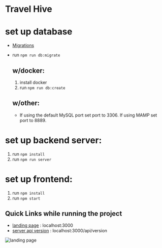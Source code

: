 
# Travel Hive

# set up database
- [Migrations](https://github.com/sequelize/cli)
- run `npm run db:migrate`
  ## w/docker:
    1) install docker
    2) run `npm run db:create`

  ## w/other:
    - If using the default MySQL port set port to 3306. If using MAMP set port to 8889.

# set up backend server:
1. run `npm install`
2. run `npm run server`

# set up frontend:
1. run `npm install`
2. run `npm start`

## Quick Links while running the project
- [landing page](localhost:3000) : localhost:3000
- [server api version](localhost:3000/api/version) : localhost:3000/api/version

![landing page](https://raw.githubusercontent.com/reggieroby/travel_hive/master/public/landing.png)
